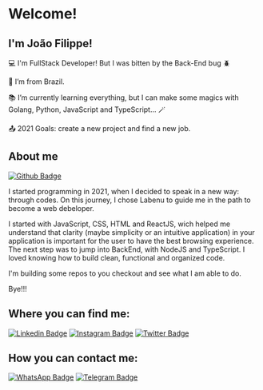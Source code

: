 # Welcome!

 

## I'm João Filippe!

 

💻 I'm FullStack Developer! But I was bitten by the Back-End bug 🪲 

🏡 I’m from Brazil.

📚 I’m currently learning everything, but I can make some magics with Golang, Python, JavaScript and TypeScript... 🪄

:outbox_tray: 2021 Goals: create a new project and find a new job.

 

## About me

[![Github Badge](https://img.shields.io/badge/-Github-000?style=flat-square&logo=Github&logoColor=white&link=LINK_GIT)](https://github.com/joaofilippe)

I started programming in 2021, when I decided to speak in a new way: through codes. On this journey, I chose Labenu to guide me in the path to become a web debeloper.

I started with JavaScript, CSS, HTML and ReactJS, wich helped me understand that clarity (maybe simplicity or an intuitive application) in your application is important for the user to have the best browsing experience. The next step was to jump into BackEnd, with NodeJS and TypeScript. I loved knowing how to build clean, functional and organized code.

I'm building some repos to you checkout and see what I am able to do.


Bye!!!


## Where you can find me:

[![Linkedin Badge](https://img.shields.io/badge/LinkedIn-0077B5?style=for-the-badge&logo=linkedin&logoColor=white&link=LINK_LINKEDIN)](https://www.linkedin.com/in/joaofilippe/)
[![Instagram Badge](https://img.shields.io/badge/Instagram-E4405F?style=for-the-badge&logo=instagram&logoColor=white&link=LINK_INSTA)](https://www.instagram.com/filippejoaorr/)
[![Twitter Badge](https://img.shields.io/badge/Twitter-1DA1F2?style=for-the-badge&logo=twitter&logoColor=white&link=LINK_TWITTER)](https://twitter.com/joaofilippe12)

## How you can contact me:
[![WhatsApp Badge](https://img.shields.io/badge/WhatsApp-25D366?style=for-the-badge&logo=whatsapp&logoColor=white&link=LINK_Whats)](https://api.whatsapp.com/send/?phone=551799229424&text&app_absent=0)
[![Telegram Badge](https://img.shields.io/badge/Telegram-2CA5E0?style=for-the-badge&logo=telegram&logoColor=white&link=LINK_Telegram)](https://t.me/joaofilippe)
